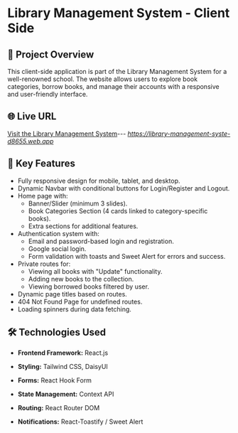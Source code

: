 # Library Management System - Client Side

## 📖 Project Overview
This client-side application is part of the Library Management System for a well-renowned school. The website allows users to explore book categories, borrow books, and manage their accounts with a responsive and user-friendly interface.

## 🌐 Live URL
[Visit the Library Management System](#)--- *https://library-management-syste-d8655.web.app*

## 🚀 Key Features
- Fully responsive design for mobile, tablet, and desktop.
- Dynamic Navbar with conditional buttons for Login/Register and Logout.
- Home page with:
  - Banner/Slider (minimum 3 slides).
  - Book Categories Section (4 cards linked to category-specific books).
  - Extra sections for additional features.
- Authentication system with:
  - Email and password-based login and registration.
  - Google social login.
  - Form validation with toasts and Sweet Alert for errors and success.
- Private routes for:
  - Viewing all books with "Update" functionality.
  - Adding new books to the collection.
  - Viewing borrowed books filtered by user.
- Dynamic page titles based on routes.
- 404 Not Found Page for undefined routes.
- Loading spinners during data fetching.

## 🛠️ Technologies Used
- **Frontend Framework:** React.js
- **Styling:** Tailwind CSS, DaisyUI
- **Forms:** React Hook Form 

- **State Management:** Context API
- **Routing:** React Router DOM
- **Notifications:** React-Toastify / Sweet Alert

## 

